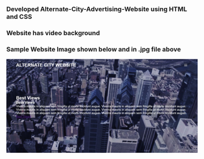### Developed Alternate-City-Advertising-Website using HTML and CSS
### Website has video background
### Sample Website Image shown below and in .jpg file above
![](homepage.JPG)
